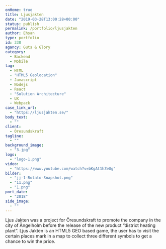 ```yaml
---
onHome: true
title: Ljusjakten
date: "2019-03-28T13:00:28+00:00"
status: publish
permalink: /portfolio/ljusjakten
author: Ehsan
type: portfolio
id: 338
agancy: Guts & Glory
category:
  - Backend
  - Mobile
tag:
  - HTML
  - "HTML5 Geolocation"
  - Javascript
  - Nodejs
  - React
  - "Solution Architecture"
  - UX
  - Webpack
case_link_url:
  - "https://ljusjakten.se/"
body_text:
  - ""
client:
  - Öresundskraft
tagline:
  - ""
background_image:
  - "3.jpg"
logo:
  - "logo-1.png"
video:
  - "https://www.youtube.com/watch?v=bKgAt1hZeUg"
bilder:
  - "jj-1-Rotato-Snapshot.png"
  - "11.png"
  - "1.png"
port_date:
  - "2018"
side_image:
  - ""
---
```


Ljus Jakten was a project for Öresundskraft to promote the company in the city of Ängelholm before the release of the new product “district heating plant”. Ljus Jakten is an HTML5 GEO based game, the user has to visit the certain places mark in a map to collect three different symbols to get a chance to win the price.
